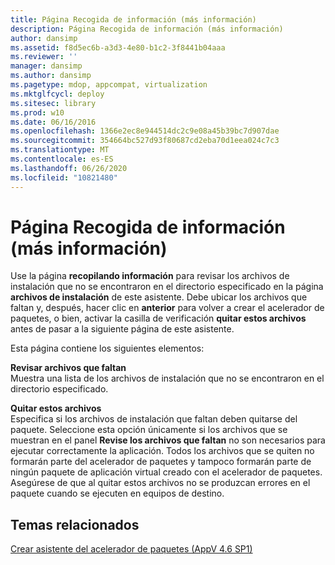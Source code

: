 ```yaml
---
title: Página Recogida de información (más información)
description: Página Recogida de información (más información)
author: dansimp
ms.assetid: f8d5ec6b-a3d3-4e80-b1c2-3f8441b04aaa
ms.reviewer: ''
manager: dansimp
ms.author: dansimp
ms.pagetype: mdop, appcompat, virtualization
ms.mktglfcycl: deploy
ms.sitesec: library
ms.prod: w10
ms.date: 06/16/2016
ms.openlocfilehash: 1366e2ec8e944514dc2c9e08a45b39bc7d907dae
ms.sourcegitcommit: 354664bc527d93f80687cd2eba70d1eea024c7c3
ms.translationtype: MT
ms.contentlocale: es-ES
ms.lasthandoff: 06/26/2020
ms.locfileid: "10821480"
---
```

# Página Recogida de información (más información)


Use la página **recopilando información** para revisar los archivos de instalación que no se encontraron en el directorio especificado en la página **archivos de instalación** de este asistente. Debe ubicar los archivos que faltan y, después, hacer clic en **anterior** para volver a crear el acelerador de paquetes, o bien, activar la casilla de verificación **quitar estos archivos** antes de pasar a la siguiente página de este asistente.

Esta página contiene los siguientes elementos:

<a href="" id="review-missing-files"></a>**Revisar archivos que faltan**  
Muestra una lista de los archivos de instalación que no se encontraron en el directorio especificado.

<a href="" id="remove-these-files"></a>**Quitar estos archivos**  
Especifica si los archivos de instalación que faltan deben quitarse del paquete. Seleccione esta opción únicamente si los archivos que se muestran en el panel **Revise los archivos que faltan** no son necesarios para ejecutar correctamente la aplicación. Todos los archivos que se quiten no formarán parte del acelerador de paquetes y tampoco formarán parte de ningún paquete de aplicación virtual creado con el acelerador de paquetes. Asegúrese de que al quitar estos archivos no se produzcan errores en el paquete cuando se ejecuten en equipos de destino.

## Temas relacionados


[Crear asistente del acelerador de paquetes (AppV 4.6 SP1)](create-package-accelerator-wizard--appv-46-sp1-.md)

 

 






